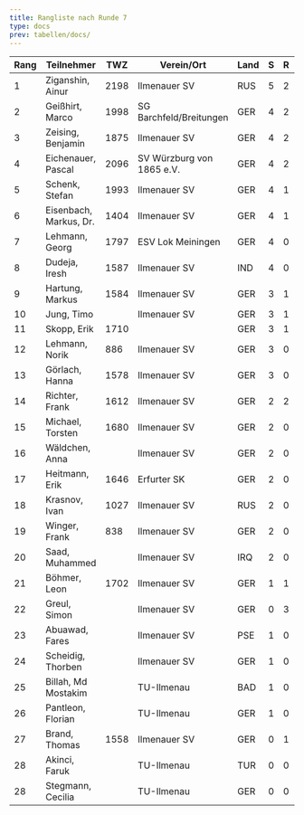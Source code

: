 ```yaml
---
title: Rangliste nach Runde 7
type: docs
prev: tabellen/docs/
---
```



| Rang | Teilnehmer             | TWZ  | Verein/Ort               | Land | S | R | V | Punkte | BH   | SB    | ARO  | WIN |
|------|-------------------------|------|--------------------------|------|---|---|---|--------|------|-------|------|-----|
| 1    | Ziganshin, Ainur       | 2198 | Ilmenauer SV             | RUS  | 5 | 2 | 0 | 6.0    | 37.0 | 27.50 | 1876 | 5   |
| 2    | Geißhirt, Marco        | 1998 | SG Barchfeld/Breitungen  | GER  | 4 | 2 | 1 | 5.0    | 35.0 | 20.00 | 1696 | 4   |
| 3    | Zeising, Benjamin      | 1875 | Ilmenauer SV             | GER  | 4 | 2 | 1 | 5.0    | 34.0 | 19.00 | 1678 | 4   |
| 4    | Eichenauer, Pascal     | 2096 | SV Würzburg von 1865 e.V.| GER  | 4 | 2 | 1 | 5.0    | 33.0 | 19.00 | 1633 | 4   |
| 5    | Schenk, Stefan         | 1993 | Ilmenauer SV             | GER  | 4 | 1 | 2 | 4.5    | 33.5 | 16.50 | 1610 | 4   |
| 6    | Eisenbach, Markus, Dr. | 1404 | Ilmenauer SV             | GER  | 4 | 1 | 2 | 4.5    | 32.5 | 14.75 | 1779 | 4   |
| 7    | Lehmann, Georg         | 1797 | ESV Lok Meiningen        | GER  | 4 | 0 | 3 | 4.0    | 27.5 | 10.00 | 1315 | 4   |
| 8    | Dudeja, Iresh          | 1587 | Ilmenauer SV             | IND  | 4 | 0 | 3 | 4.0    | 25.0 | 10.50 | 1278 | 4   |
| 9    | Hartung, Markus        | 1584 | Ilmenauer SV             | GER  | 3 | 1 | 3 | 3.5    | 30.5 | 9.25  | 1684 | 3   |
| 10   | Jung, Timo             |      | Ilmenauer SV             | GER  | 3 | 1 | 3 | 3.5    | 30.0 | 10.25 | 1733 | 3   |
| 11   | Skopp, Erik            | 1710 |                          | GER  | 3 | 1 | 2 | 3.5    | 29.0 | 10.25 | 1401 | 3   |
| 12   | Lehmann, Norik         | 886  | Ilmenauer SV             | GER  | 3 | 0 | 4 | 3.0    | 31.5 | 10.00 | 1800 | 3   |
| 13   | Görlach, Hanna         | 1578 | Ilmenauer SV             | GER  | 3 | 0 | 4 | 3.0    | 29.0 | 7.50  | 1632 | 3   |
| 14   | Richter, Frank         | 1612 | Ilmenauer SV             | GER  | 2 | 2 | 3 | 3.0    | 25.0 | 7.50  | 1285 | 2   |
| 15   | Michael, Torsten       | 1680 | Ilmenauer SV             | GER  | 2 | 0 | 4 | 2.0    | 24.0 | 3.00  | 1385 | 2   |
| 16   | Wäldchen, Anna         |      | Ilmenauer SV             | GER  | 2 | 0 | 4 | 2.0    | 20.0 | 4.00  | 1404 | 2   |
| 17   | Heitmann, Erik         | 1646 | Erfurter SK              | GER  | 2 | 0 | 1 | 2.0    | 19.5 | 6.00  | 1391 | 2   |
| 18   | Krasnov, Ivan          | 1027 | Ilmenauer SV             | RUS  | 2 | 0 | 2 | 2.0    | 17.5 | 4.00  | 1211 | 2   |
| 19   | Winger, Frank          | 838  | Ilmenauer SV             | GER  | 2 | 0 | 5 | 2.0    | 17.5 | 4.00  | 1184 | 2   |
| 20   | Saad, Muhammed         |      | Ilmenauer SV             | IRQ  | 2 | 0 | 0 | 2.0    | 14.0 | 2.00  | 800  | 2   |
| 21   | Böhmer, Leon           | 1702 | Ilmenauer SV             | GER  | 1 | 1 | 4 | 1.5    | 22.5 | 5.25  | 1353 | 1   |
| 22   | Greul, Simon           |      | Ilmenauer SV             | GER  | 0 | 3 | 3 | 1.5    | 18.5 | 4.25  | 1615 | 0   |
| 23   | Abuawad, Fares         |      | Ilmenauer SV             | PSE  | 1 | 0 | 5 | 1.0    | 14.5 | 1.00  | 1497 | 1   |
| 24   | Scheidig, Thorben      |      | Ilmenauer SV             | GER  | 1 | 0 | 0 | 1.0    | 9.0  | 1.00  | 0    | 1   |
| 25   | Billah, Md Mostakim    |      | TU-Ilmenau               | BAD  | 1 | 0 | 0 | 1.0    | 8.0  | 1.00  | 0    | 1   |
| 26   | Pantleon, Florian      |      | TU-Ilmenau               | GER  | 1 | 0 | 0 | 1.0    | 7.0  | 0.00  | 800  | 1   |
| 27   | Brand, Thomas          | 1558 | Ilmenauer SV             | GER  | 0 | 1 | 2 | 0.5    | 12.5 | 1.25  | 1436 | 0   |
| 28   | Akinci, Faruk          |      | TU-Ilmenau               | TUR  | 0 | 0 | 2 | 0.0    | 2.0  | 0.00  | 800  | 0   |
| 28   | Stegmann, Cecilia      |      | TU-Ilmenau               | GER  | 0 | 0 | 1 | 0.0    | 2.0  | 0.00  | 800  | 0   |

